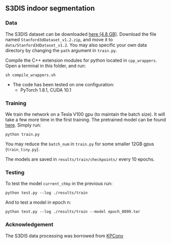 ## S3DIS indoor segmentation

### Data

The S3DIS dataset can be downloaded <a href="https://goo.gl/forms/4SoGp4KtH1jfRqEj2">here (4.8 GB)</a>. 
Download the file named `Stanford3dDataset_v1.2.zip`, and move it to `data/Stanford3dDataset_v1.2`. You may also specific your own data directory by changing the `path` argument in `train.py`.

Compile the C++ extension modules for python located in `cpp_wrappers`. Open a terminal in this folder, and run:

    sh compile_wrappers.sh

* The code has been tested on one configuration:
    - PyTorch 1.8.1, CUDA 10.1


### Training

We train the network on a Tesla V100 gpu (to maintain the batch size). It will take a few more time in the first training. The pretrained model can be found <a href="https://drive.google.com/drive/folders/1sgHGhijhEqOe3jdAz2HyJVNlvq5zy5mf?usp=sharing">here</a>. Simply run:

    python train.py

You may reduce the `batch_num` in `train.py` for some smaller 12GB gpus (`train_tiny.py`).

The models are saved in `results/train/checkpoints/` every 10 epochs.

### Testing

To test the model `current_chkp` in the previous run:

    python test.py --log ./results/train

And to test a model in epoch n:

    python test.py --log ./results/train --model epoch_0099.tar


### Acknowledgement

The S3DIS data processing was borrowed from <a href="https://github.com/HuguesTHOMAS/KPConv-PyTorch">KPConv</a>
